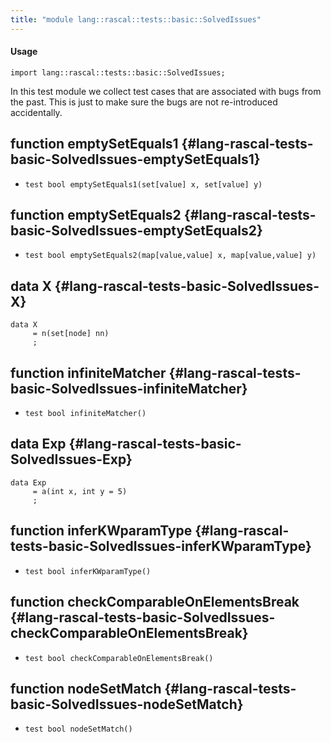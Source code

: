 ```yaml
---
title: "module lang::rascal::tests::basic::SolvedIssues"
---
```


#### Usage

`import lang::rascal::tests::basic::SolvedIssues;`

In this test module we collect test cases that are associated with bugs from the past.
This is just to make sure the bugs are not re-introduced accidentally.

## function emptySetEquals1 {#lang-rascal-tests-basic-SolvedIssues-emptySetEquals1}

* ``test bool emptySetEquals1(set[value] x, set[value] y)``

## function emptySetEquals2 {#lang-rascal-tests-basic-SolvedIssues-emptySetEquals2}

* ``test bool emptySetEquals2(map[value,value] x, map[value,value] y)``

## data X {#lang-rascal-tests-basic-SolvedIssues-X}

```rascal
data X  
     = n(set[node] nn)
     ;
```

## function infiniteMatcher {#lang-rascal-tests-basic-SolvedIssues-infiniteMatcher}

* ``test bool infiniteMatcher()``

## data Exp {#lang-rascal-tests-basic-SolvedIssues-Exp}

```rascal
data Exp  
     = a(int x, int y = 5)
     ;
```

## function inferKWparamType {#lang-rascal-tests-basic-SolvedIssues-inferKWparamType}

* ``test bool inferKWparamType()``

## function checkComparableOnElementsBreak {#lang-rascal-tests-basic-SolvedIssues-checkComparableOnElementsBreak}

* ``test bool checkComparableOnElementsBreak()``

## function nodeSetMatch {#lang-rascal-tests-basic-SolvedIssues-nodeSetMatch}

* ``test bool nodeSetMatch()``

